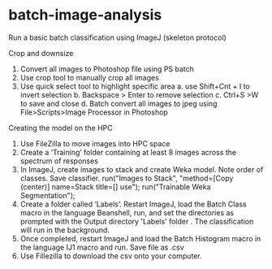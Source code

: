 # batch-image-analysis
Run a basic batch classification using ImageJ (skeleton protocol)

Crop and downsize

1.	Convert all images to Photoshop file using PS batch
2.	Use crop tool to manually crop all images
3.	Use quick select tool to highlight specific area
a.	use Shift+Cnt + I to invert selection
b.	Backspace > Enter to remove selection
c.	Ctrl+S >W to save and close
d.	Batch convert all images to jpeg using File>Scripts>Image Processor in Photoshop


Creating the model on the HPC

1.	Use FileZilla to move images into HPC space
2.	Create a ‘Training’ folder containing at least 8 images across the spectrum of responses
3.	In ImageJ, create images to stack and create Weka model. Note order of classes. Save classifier.
run("Images to Stack", "method=[Copy (center)] name=Stack title=[] use");
run("Trainable Weka Segmentation");
4.	Create a folder called ‘Labels’. Restart ImageJ, load the Batch Class macro in the language Beanshell, run, and set the directories as prompted with the Output directory 'Labels' folder . The classification will run in the background.
5.	Once completed, restart ImageJ and load the Batch Histogram macro in the language IJ1 macro and run. Save file as .csv
6.	Use Fillezilla to download the csv onto your computer. 












